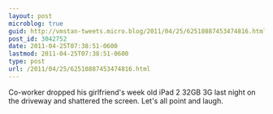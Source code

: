 ```yaml
---
layout: post
microblog: true
guid: http://vmstan-tweets.micro.blog/2011/04/25/62510887453474816.html
post_id: 3042752
date: 2011-04-25T07:38:51-0600
lastmod: 2011-04-25T07:38:51-0600
type: post
url: /2011/04/25/62510887453474816.html
---
```

Co-worker dropped his girlfriend's week old iPad 2 32GB 3G last night on the driveway and shattered the screen. Let's all point and laugh.
